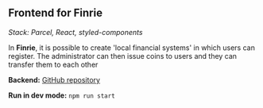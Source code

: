 ## Frontend for Finrie

*Stack: Parcel, React, styled-components*

In **Finrie**, it is possible to create 'local financial systems' in which users can register. The administrator can then issue coins to users and they can transfer them to each other

**Backend:** [GitHub repository](https://github.com/IlyaLightman/finrie-back)

**Run in dev mode:** `npm run start`
